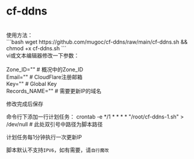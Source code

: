 # cf-ddns
</br>
使用方法：</br>
```bash
wget https://github.com/mugoc/cf-ddns/raw/main/cf-ddns.sh && chmod +x cf-ddns.sh
```</br>
vi或文本编辑器修改一下参数：</br>
</br>
Zone_ID=""			  # 概况中的Zone_ID</br>
Email=""			    # CloudFlare注册邮箱</br>
Key=""				    # Global Key</br>
Records_NAME=""		# 需要更新IP的域名</br>

修改完成后保存

命令行下添加一行计划任务：
crontab -e
*/1 * * * * "/root/cf-ddns-1.sh" > /dev/null   # 此处双引号中路径为脚本路径

计划任务每1分钟执行一次更新IP

脚本默认不支持`IPV6`，如有需要，请`自行魔改`

